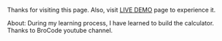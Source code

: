 Thanks for visiting this page.
Also, visit [LIVE DEMO](https://sureshkumarvrs8.github.io/calculator-web-app/) page to experience it.

About:
During my learning process, I have learned to build the calculator.
Thanks to BroCode youtube channel.
